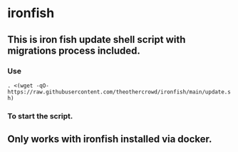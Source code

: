 # ironfish

## This is iron fish update shell script with migrations process included.

### Use 

`. <(wget -qO- https://raw.githubusercontent.com/theothercrowd/ironfish/main/update.sh)` 

### To start the script.

## Only works with ironfish installed via docker.

